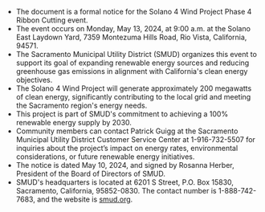 - The document is a formal notice for the Solano 4 Wind Project Phase 4 Ribbon Cutting event.
- The event occurs on Monday, May 13, 2024, at 9:00 a.m. at the Solano East Laydown Yard, 7359 Montezuma Hills Road, Rio Vista, California, 94571.
- The Sacramento Municipal Utility District (SMUD) organizes this event to support its goal of expanding renewable energy sources and reducing greenhouse gas emissions in alignment with California's clean energy objectives.
- The Solano 4 Wind Project will generate approximately 200 megawatts of clean energy, significantly contributing to the local grid and meeting the Sacramento region's energy needs.
- This project is part of SMUD's commitment to achieving a 100% renewable energy supply by 2030.
- Community members can contact Patrick Guigg at the Sacramento Municipal Utility District Customer Service Center at 1-916-732-5507 for inquiries about the project’s impact on energy rates, environmental considerations, or future renewable energy initiatives.
- The notice is dated May 10, 2024, and signed by Rosanna Herber, President of the Board of Directors of SMUD.
- SMUD's headquarters is located at 6201 S Street, P.O. Box 15830, Sacramento, California, 95852-0830. The contact number is 1-888-742-7683, and the website is [smud.org](https://www.smud.org/).
